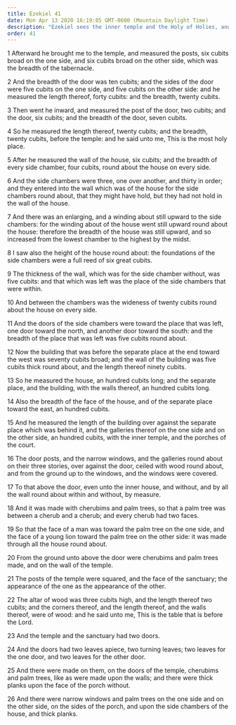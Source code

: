 ```yaml
---
title: Ezekiel 41
date: Mon Apr 13 2020 16:19:05 GMT-0600 (Mountain Daylight Time)
description: "Ezekiel sees the inner temple and the Holy of Holies, and he is shown their form and size."
order: 41
---
```


1 Afterward he brought me to the temple, and measured the posts, six cubits broad on the one side, and six cubits broad on the other side, which was the breadth of the tabernacle.

2 And the breadth of the door was ten cubits; and the sides of the door were five cubits on the one side, and five cubits on the other side: and he measured the length thereof, forty cubits: and the breadth, twenty cubits.

3 Then went he inward, and measured the post of the door, two cubits; and the door, six cubits; and the breadth of the door, seven cubits.

4 So he measured the length thereof, twenty cubits; and the breadth, twenty cubits, before the temple: and he said unto me, This is the most holy place.

5 After he measured the wall of the house, six cubits; and the breadth of every side chamber, four cubits, round about the house on every side.

6 And the side chambers were three, one over another, and thirty in order; and they entered into the wall which was of the house for the side chambers round about, that they might have hold, but they had not hold in the wall of the house.

7 And there was an enlarging, and a winding about still upward to the side chambers: for the winding about of the house went still upward round about the house: therefore the breadth of the house was still upward, and so increased from the lowest chamber to the highest by the midst.

8 I saw also the height of the house round about: the foundations of the side chambers were a full reed of six great cubits.

9 The thickness of the wall, which was for the side chamber without, was five cubits: and that which was left was the place of the side chambers that were within.

10 And between the chambers was the wideness of twenty cubits round about the house on every side.

11 And the doors of the side chambers were toward the place that was left, one door toward the north, and another door toward the south: and the breadth of the place that was left was five cubits round about.

12 Now the building that was before the separate place at the end toward the west was seventy cubits broad; and the wall of the building was five cubits thick round about, and the length thereof ninety cubits.

13 So he measured the house, an hundred cubits long; and the separate place, and the building, with the walls thereof, an hundred cubits long.

14 Also the breadth of the face of the house, and of the separate place toward the east, an hundred cubits.

15 And he measured the length of the building over against the separate place which was behind it, and the galleries thereof on the one side and on the other side, an hundred cubits, with the inner temple, and the porches of the court.

16 The door posts, and the narrow windows, and the galleries round about on their three stories, over against the door, ceiled with wood round about, and from the ground up to the windows, and the windows were covered.

17 To that above the door, even unto the inner house, and without, and by all the wall round about within and without, by measure.

18 And it was made with cherubims and palm trees, so that a palm tree was between a cherub and a cherub; and every cherub had two faces.

19 So that the face of a man was toward the palm tree on the one side, and the face of a young lion toward the palm tree on the other side: it was made through all the house round about.

20 From the ground unto above the door were cherubims and palm trees made, and on the wall of the temple.

21 The posts of the temple were squared, and the face of the sanctuary; the appearance of the one as the appearance of the other.

22 The altar of wood was three cubits high, and the length thereof two cubits; and the corners thereof, and the length thereof, and the walls thereof, were of wood: and he said unto me, This is the table that is before the Lord.

23 And the temple and the sanctuary had two doors.

24 And the doors had two leaves apiece, two turning leaves; two leaves for the one door, and two leaves for the other door.

25 And there were made on them, on the doors of the temple, cherubims and palm trees, like as were made upon the walls; and there were thick planks upon the face of the porch without.

26 And there were narrow windows and palm trees on the one side and on the other side, on the sides of the porch, and upon the side chambers of the house, and thick planks.
